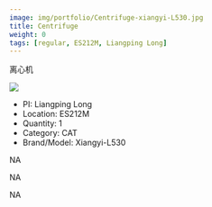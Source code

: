 ```yaml
---
image: img/portfolio/Centrifuge-xiangyi-L530.jpg
title: Centrifuge
weight: 0
tags: [regular, ES212M, Liangping Long]
---
```


离心机

<!--more-->

![](../../img/portfolio/Centrifuge-xiangyi-L530.jpg)

- PI: Liangping Long
- Location: ES212M
- Quantity: 1
- Category: CAT
- Brand/Model: Xiangyi-L530

NA

NA

NA
